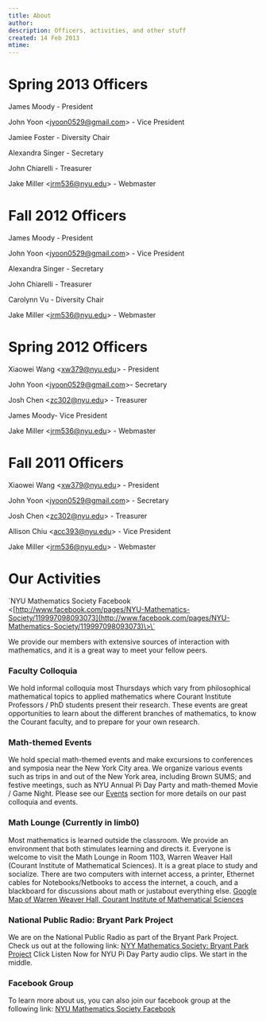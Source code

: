 ```yaml
---
title: About 
author: 
description: Officers, activities, and other stuff 
created: 14 Feb 2013 
mtime: 
---
```


Spring 2013 Officers
====================

James Moody - President

John Yoon \<[jyoon0529@gmail.com](mailto:jyoon0529@gmail.com)\> - Vice
President

Jamiee Foster - Diversity Chair

Alexandra Singer - Secretary

John Chiarelli - Treasurer

Jake Miller \<[jrm536@nyu.edu](mailto:jrm536@nyu.edu)\> - Webmaster

Fall 2012 Officers
==================

James Moody - President

John Yoon \<[jyoon0529@gmail.com](mailto:jyoon0529@gmail.com)\> - Vice
President

Alexandra Singer - Secretary

John Chiarelli - Treasurer

Carolynn Vu - Diversity Chair

Jake Miller \<[jrm536@nyu.edu](mailto:jrm536@nyu.edu)\> - Webmaster

Spring 2012 Officers
====================

Xiaowei Wang \<[xw379@nyu.edu](mailto:xw379@nyu.edu)\> - President

John Yoon \<[jyoon0529@gmail.com](mailto:jyoon0529@gmail.com)\>-
Secretary

Josh Chen \<[zc302@nyu.edu](mailto:zc302@nyu.edu)\> - Treasurer

James Moody- Vice President

Jake Miller \<[jrm536@nyu.edu](mailto:jrm536@nyu.edu)\> - Webmaster

Fall 2011 Officers
==================

Xiaowei Wang \<[xw379@nyu.edu](mailto:xw379@nyu.edu)\> - President

John Yoon \<[jyoon0529@gmail.com](mailto:jyoon0529@gmail.com)\> -
Secretary

Josh Chen \<[zc302@nyu.edu](mailto:zc302@nyu.edu)\> - Treasurer

Allison Chiu \<[acc393@nyu.edu](mailto:acc393@nyu.edu)\> - Vice
President

Jake Miller \<[jrm536@nyu.edu](mailto:jrm536@nyu.edu)\> - Webmaster

Our Activities
==============

\`NYU Mathematics Society Facebook
\<[http://www.facebook.com/pages/NYU-Mathematics-Society/119997098093073](http://www.facebook.com/pages/NYU-Mathematics-Society/119997098093073)\>\`

We provide our members with extensive sources of interaction with
mathematics, and it is a great way to meet your fellow peers.

### Faculty Colloquia

We hold informal colloquia most Thursdays which vary from philosophical
mathematical topics to applied mathematics where Courant Institute
Professors / PhD students present their research. These events are great
opportunities to learn about the different branches of mathematics, to
know the Courant faculty, and to prepare for your own research.

### Math-themed Events

We hold special math-themed events and make excursions to conferences
and symposia near the New York City area. We organize various events
such as trips in and out of the New York area, including Brown SUMS; and
festive meetings, such as NYU Annual Pi Day Party and math-themed Movie
/ Game Night. Please see our [Events](http://math.nyu.edu/events,)
section for more details on our past colloquia and events.

### Math Lounge (Currently in limb0)

Most mathematics is learned outside the classroom. We provide an
environment that both stimulates learning and directs it. Everyone is
welcome to visit the Math Lounge in Room 1103, Warren Weaver Hall
(Courant Institute of Mathematical Sciences). It is a great place to
study and socialize. There are two computers with internet access, a
printer, Ethernet cables for Notebooks/Netbooks to access the internet,
a couch, and a blackboard for discussions about math or justabout
everything else. [Google Map of Warren Weaver Hall, Courant Institute of
Mathematical
Sciences](http://maps.google.com/maps?f=q&source=s_q&sll=51.88761,2.126071&hl=en&q=Courant+Institute+of+Mathematical+Sciences&ie=UTF8&sspn=0.020294,0.038418&latlng=13928187982468122075&ei=r5emSujiJ6aUywTH5JWOBQ&cd=1&usq=Courant+Institute+of+Mathematical+Sciences&geocode=Fat1bQId9umW-w)

### National Public Radio: Bryant Park Project

We are on the National Public Radio as part of the Bryant Park Project.
Check us out at the following link: [NYY Mathematics Society: Bryant
Park
Project](http://www.npr.org/templates/story/story.php?storyId=88226443)
Click Listen Now for NYU Pi Day Party audio clips. We start in the
middle.

### Facebook Group

To learn more about us, you can also join our facebook group at the
following link: [NYU Mathematics Society
Facebook](http://www.facebook.com/pages/NYU-Mathematics-Society/119997098093073)
